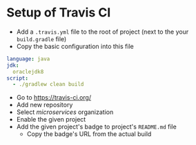 
# Setup of Travis CI

* Add a `.travis.yml` file to the root of project (next to the your `build.gradle` file)
* Copy the basic configuration into this file

```yml
language: java
jdk:
  oraclejdk8
script:
  - ./gradlew clean build
```
* Go to https://travis-ci.org/
* Add new repository
* Select *microservices* organization
* Enable the given project
* Add the given project's badge to project's `README.md` file
  * Copy the badge's URL from the actual build
